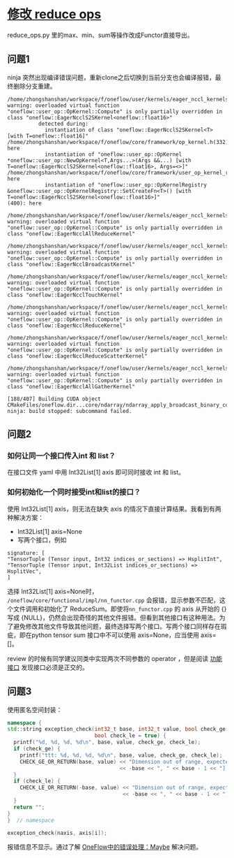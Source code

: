 # [修改 reduce ops](https://github.com/Oneflow-Inc/oneflow/pull/8085)

reduce_ops.py 里的max、min、sum等操作改成Functor直接导出。



## 问题1

ninja 突然出现编译错误问题，重新clone之后切换到当前分支也会编译报错，最终删除分支重建。

```
/home/zhongshanshan/workspace/f/oneflow/user/kernels/eager_nccl_kernels.cu(275): warning: overloaded virtual function "oneflow::user_op::OpKernel::Compute" is only partially overridden in class "oneflow::EagerNcclS2SKernel<oneflow::float16>"
          detected during:
            instantiation of class "oneflow::EagerNcclS2SKernel<T> [with T=oneflow::float16]" 
/home/zhongshanshan/workspace/f/oneflow/core/framework/op_kernel.h(332): here
            instantiation of "oneflow::user_op::OpKernel *oneflow::user_op::NewOpKernel<T,Args...>(Args &&...) [with T=oneflow::EagerNcclS2SKernel<oneflow::float16>, Args=<>]" 
/home/zhongshanshan/workspace/f/oneflow/core/framework/user_op_kernel_registry.h(84): here
            instantiation of "oneflow::user_op::OpKernelRegistry &oneflow::user_op::OpKernelRegistry::SetCreateFn<T>() [with T=oneflow::EagerNcclS2SKernel<oneflow::float16>]" 
(400): here

/home/zhongshanshan/workspace/f/oneflow/user/kernels/eager_nccl_kernels.cu(75): warning: overloaded virtual function "oneflow::user_op::OpKernel::Compute" is only partially overridden in class "oneflow::EagerNcclAllReduceKernel"

/home/zhongshanshan/workspace/f/oneflow/user/kernels/eager_nccl_kernels.cu(108): warning: overloaded virtual function "oneflow::user_op::OpKernel::Compute" is only partially overridden in class "oneflow::EagerNcclBroadcastKernel"

/home/zhongshanshan/workspace/f/oneflow/user/kernels/eager_nccl_kernels.cu(147): warning: overloaded virtual function "oneflow::user_op::OpKernel::Compute" is only partially overridden in class "oneflow::EagerNcclTouchKernel"

/home/zhongshanshan/workspace/f/oneflow/user/kernels/eager_nccl_kernels.cu(164): warning: overloaded virtual function "oneflow::user_op::OpKernel::Compute" is only partially overridden in class "oneflow::EagerNcclReduceKernel"

/home/zhongshanshan/workspace/f/oneflow/user/kernels/eager_nccl_kernels.cu(202): warning: overloaded virtual function "oneflow::user_op::OpKernel::Compute" is only partially overridden in class "oneflow::EagerNcclReduceScatterKernel"

/home/zhongshanshan/workspace/f/oneflow/user/kernels/eager_nccl_kernels.cu(244): warning: overloaded virtual function "oneflow::user_op::OpKernel::Compute" is only partially overridden in class "oneflow::EagerNcclAllGatherKernel"

[188/407] Building CUDA object CMakeFiles/oneflow.dir...core/ndarray/ndarray_apply_broadcast_binary_core.cu.o
ninja: build stopped: subcommand failed.
```



## 问题2

### 如何让同一个接口传入int 和 list？

在接口文件 yaml 中用 Int32List[1] axis 即可同时接收 int 和 list。

### 如何初始化一个同时接受int和list的接口？

使用 Int32List[1] axis，则无法在缺失 axis 的情况下直接计算结果。我看到有两种解决方案：

- Int32List[1] axis=None
- 写两个接口，例如

```
signature: [
"TensorTuple (Tensor input, Int32 indices_or_sections) => HsplitInt",
"TensorTuple (Tensor input, Int32List indices_or_sections) => HsplitVec",
]
```

选择 Int32List[1] axis=None时， `/oneflow/core/functional/impl/nn_functor.cpp` 会报错，显示参数不匹配，这个文件调用和初始化了 ReduceSum。即使将`nn_functor.cpp` 的 axis 从开始的 {} 写成 {NULL}，仍然会出现奇怪的其他文件报错。但看到其他接口有这种用法。为了避免修改其他文件导致其他问题，最终选择写两个接口。写两个接口同样存在瑕疵，即在python tensor sum 接口中不可以使用 axis=None，应当使用 axis=[]。

review 的时候有同学建议同类中实现两次不同参数的 operator ，但是阅读 [功能接口](https://github.com/Oneflow-Inc/oneflow/wiki/Functional-Interface) 发现接口必须是正交的。



## 问题3

使用匿名空间封装：

```c++
namespace {
std::string exception_check(int32_t base, int32_t value, bool check_ge = true,
                            bool check_le = true) {
  printf("%d, %d, %d, %d\n", base, value, check_ge, check_le);
  if (check_ge) {
    printf("ttt: %d, %d, %d, %d\n", base, value, check_ge, check_le);
    CHECK_GE_OR_RETURN(base, value) << "Dimension out of range, expected to be in range of ["
                                    << -base << ", " << base - 1 << "], but got " << value;
  }
  if (check_le) {
    CHECK_LE_OR_RETURN(-base, value) << "Dimension out of range, expected to be in range of ["
                                     << -base << ", " << base - 1 << "], but got " << value;
  }
  return "";
}
}  // namespace

exception_check(naxis, axis[i]);

```

报错信息不显示。通过了解 [OneFlow中的错误处理：Maybe](https://mp.weixin.qq.com/s/GKKAzZHYWH92ckBGbQabKQ) 解决问题。